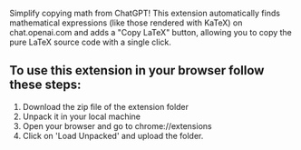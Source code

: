 Simplify copying math from ChatGPT! This extension automatically finds mathematical expressions (like those rendered with KaTeX) on chat.openai.com and adds a "Copy LaTeX" button, allowing you to copy the pure LaTeX source code with a single click.
## To use this extension in your browser follow these steps: 
1. Download the zip file of the extension folder 
2. Unpack it in your local machine
3. Open your browser and go to chrome://extensions 
4. Click on 'Load Unpacked' and upload the folder. 
